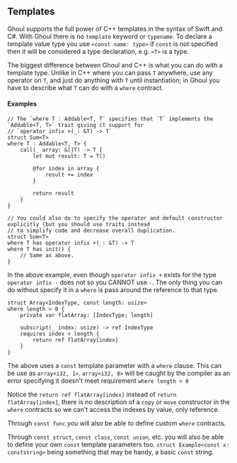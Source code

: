 ## Templates
Ghoul supports the full power of C++ templates in the syntax of Swift and C#. With Ghoul there is no `template` keyword 
or `typename`. To declare a template value type you use `<const name: type>` if `const` is not specified then it will 
be considered a type declaration, e.g. `<T>` is a type.

The biggest difference between Ghoul and C++ is what you can do with a template type. Unlike in C++ where you can pass 
`T` anywhere, use any operator on `T`, and just do anything with `T` until instantiation; in Ghoul you have to describe 
what `T` can do with a `where` contract.

#### Examples
    
    // The `where T : Addable<T, T` specifies that `T` implements the `Addable<T, T>` trait giving it support for 
    // `operator infix +(_: &T) -> T`
    struct Sum<T>
    where T : Addable<T, T> {
        call(_ array: &[]T) -> T {
            let mut result: T = T()
            
            @for index in array {
                result += index
            }
            
            return result
        }
    }
    
    // You could also do to specify the operator and default constructor explicitly (but you should use traits instead 
    // to simplify code and decrease overall duplication. 
    struct Sum<T>
    where T has operator infix +(_: &T) -> T
    where T has init() {
        // Same as above.
    }
    
In the above example, even though `operator infix +` exists for the type `operator infix -` does not so you CANNOT use 
`-`. The only thing you can do without specify it in a `where` is pass around the reference to that type.
    
    struct Array<IndexType, const length: usize>
    where length > 0 {
        private var flatArray: [IndexType; length]
        
        subscript(_ index: usize) -> ref IndexType
        requires index < length {
            return ref flatArray[index]
        }
    }
    
The above uses a `const` template parameter with a `where` clause. This can be use as `array<i32, 1>`. 
`array<i32, 0>` will be caught by the compiler as an error specifying it doesn't meet requirement `where length > 0`

Notice the `return ref flatArray[index]` instead of `return flatArray[index]`, there is no description of a `copy` or 
`move` constructor in the `where` contracts so we can't access the indexes by value, only reference.

Through `const func` you will also be able to define custom `where` contracts.

Through `const struct`, `const class`, `const union`, etc. you will also be able to define your own `const` template 
parameters too. `struct Example<const x: conststring>` being something that may be handy, a basic `const` string.
